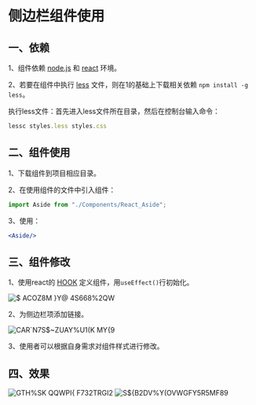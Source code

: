 # 侧边栏组件使用

## 一、依赖

1、组件依赖 [node.js](http://nodejs.cn/learn) 和 [react](https://react.docschina.org/) 环境。

2、若要在组件中执行 [less](https://less.bootcss.com/) 文件，则在1的基础上下载相关依赖 `npm install -g less`。

执行less文件：首先进入less文件所在目录，然后在控制台输入命令：

```js
lessc styles.less styles.css
```

## 二、组件使用

1、下载组件到项目相应目录。

2、在使用组件的文件中引入组件：

```jsx
import Aside from "./Components/React_Aside";
```

3、使用：

```jsx
<Aside/>
```

## 三、组件修改

1、使用react的 [HOOK](https://react.docschina.org/docs/hooks-intro.html) 定义组件，用`useEffect()`行初始化。

![$ ACOZ8M }Y@ 4S668%2QW](https://user-images.githubusercontent.com/84628055/142586379-3c0893e9-b8d0-47b9-96b7-665f24a7eb78.png)

2、为侧边栏项添加链接。

![CAR`N7S$~ZUAY%U1(K MY{9](https://user-images.githubusercontent.com/84628055/142586401-395edfff-3c08-4fab-9070-7b8058f8e4f5.png)

3、使用者可以根据自身需求对组件样式进行修改。

## 四、效果

![GTH%SK QQWPI{ F732TRGI2](https://user-images.githubusercontent.com/84628055/142586434-982ae31a-cfd9-4589-9748-e8c5822eb910.png)
![S${B2DV%Y(OVWGFY5R5MF89](https://user-images.githubusercontent.com/84628055/142586444-81e36955-270f-4fb4-ad4b-0492b84bc425.png)
